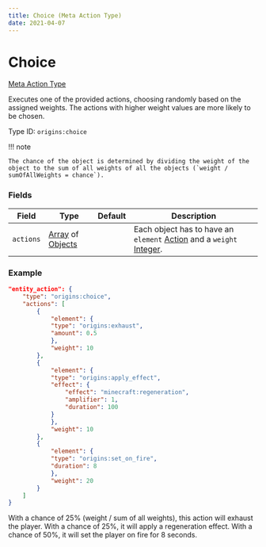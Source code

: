 ```yaml
---
title: Choice (Meta Action Type)
date: 2021-04-07
---
```


# Choice

[Meta Action Type](../meta_action_types.md)

Executes one of the provided actions, choosing randomly based on the assigned weights. The actions with higher weight values are more likely to be chosen.

Type ID: `origins:choice`

!!! note

    The chance of the object is determined by dividing the weight of the object to the sum of all weights of all the objects (`weight / sumOfAllWeights = chance`).

### Fields

Field  | Type | Default | Description
-------|------|---------|-------------
`actions` | [Array](../data_types/array.md) of [Objects](../data_types/object.md) | | Each object has to have an `element` [Action](../action_types.md) and a `weight` [Integer](../data_types/integer.md).

### Example

```json
"entity_action": {
    "type": "origins:choice",
    "actions": [
        {
            "element": {
            "type": "origins:exhaust",
            "amount": 0.5
            },
            "weight": 10
        },
        {
            "element": {    
            "type": "origins:apply_effect",
            "effect": {
                "effect": "minecraft:regeneration",
                "amplifier": 1,
                "duration": 100
            }
            },
            "weight": 10
        },
        {
            "element": {
            "type": "origins:set_on_fire",
            "duration": 8
            },
            "weight": 20
        }
    ]
}
```

With a chance of 25% (weight / sum of all weights), this action will exhaust the player. With a chance of 25%, it will apply a regeneration effect. With a chance of 50%, it will set the player on fire for 8 seconds.
